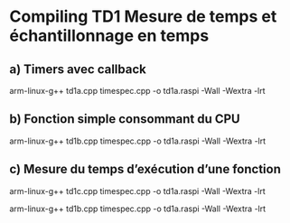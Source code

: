 # Compiling TD1 Mesure de temps et échantillonnage en temps

## a) Timers avec callback

arm-linux-g++  td1a.cpp timespec.cpp -o td1a.raspi -Wall -Wextra -lrt

## b) Fonction simple consommant du CPU

arm-linux-g++  td1b.cpp timespec.cpp -o td1a.raspi -Wall -Wextra -lrt

## c) Mesure du temps d’exécution d’une fonction

arm-linux-g++  td1c.cpp timespec.cpp -o td1a.raspi -Wall -Wextra -lrt




arm-linux-g++  td1b.cpp timespec.cpp -o td1a.raspi -Wall -Wextra -lrt